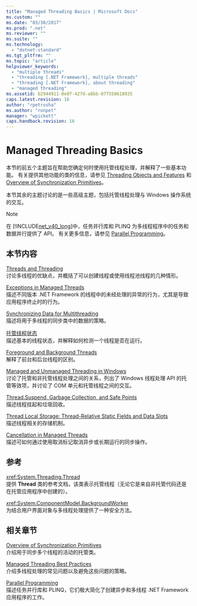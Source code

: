 ```yaml
---
title: "Managed Threading Basics | Microsoft Docs"
ms.custom: ""
ms.date: "03/30/2017"
ms.prod: ".net"
ms.reviewer: ""
ms.suite: ""
ms.technology: 
  - "dotnet-standard"
ms.tgt_pltfrm: ""
ms.topic: "article"
helpviewer_keywords: 
  - "multiple threads"
  - "threading [.NET Framework], multiple threads"
  - "threading [.NET Framework], about threading"
  - "managed threading"
ms.assetid: b2944911-0e8f-427d-a8bb-077550618935
caps.latest.revision: 16
author: "rpetrusha"
ms.author: "ronpet"
manager: "wpickett"
caps.handback.revision: 16
---
```

# Managed Threading Basics
本节的前五个主题旨在帮助您确定何时使用托管线程处理，并解释了一些基本功能。  有关提供其他功能的类的信息，请参见 [Threading Objects and Features](../../../docs/standard/threading/threading-objects-and-features.md) 和 [Overview of Synchronization Primitives](../../../docs/standard/threading/overview-of-synchronization-primitives.md)。  
  
 本节其余的主题讨论的是一些高级主题，包括托管线程处理与 Windows 操作系统的交互。  
  
> [!NOTE]
>  在 [!INCLUDE[net_v40_long](../../../includes/net-v40-long-md.md)]中，任务并行库和 PLINQ 为多线程程序中的任务和数据并行提供了 API。  有关更多信息，请参见 [Parallel Programming](../../../docs/standard/parallel-programming/index.md)。  
  
## 本节内容  
 [Threads and Threading](../../../docs/standard/threading/threads-and-threading.md)  
 讨论多线程的优缺点，并概括了可以创建线程或使用线程池线程的几种情形。  
  
 [Exceptions in Managed Threads](../../../docs/standard/threading/exceptions-in-managed-threads.md)  
 描述不同版本 .NET Framework 的线程中的未经处理的异常的行为，尤其是导致应用程序终止时的行为。  
  
 [Synchronizing Data for Multithreading](../../../docs/standard/threading/synchronizing-data-for-multithreading.md)  
 描述将用于多线程的同步类中的数据的策略。  
  
 [托管线程状态](../../../docs/standard/threading/managed-thread-states.md)  
 描述基本的线程状态，并解释如何检测一个线程是否在运行。  
  
 [Foreground and Background Threads](../../../docs/standard/threading/foreground-and-background-threads.md)  
 解释了前台和后台线程的区别。  
  
 [Managed and Unmanaged Threading in Windows](../../../docs/standard/threading/managed-and-unmanaged-threading-in-windows.md)  
 讨论了托管和非托管线程处理之间的关系，列出了 Windows 线程处理 API 的托管等效项，并讨论了 COM 单元和托管线程之间的交互。  
  
 [Thread.Suspend, Garbage Collection, and Safe Points](../../../docs/standard/threading/thread-suspend-garbage-collection-and-safe-points.md)  
 描述线程挂起和垃圾回收。  
  
 [Thread Local Storage: Thread\-Relative Static Fields and Data Slots](../../../docs/standard/threading/thread-local-storage-thread-relative-static-fields-and-data-slots.md)  
 描述线程相关的存储机制。  
  
 [Cancellation in Managed Threads](../../../docs/standard/threading/cancellation-in-managed-threads.md)  
 描述可如何通过使用取消标记取消异步或长期运行的同步操作。  
  
## 参考  
 <xref:System.Threading.Thread>  
 提供 **Thread** 类的参考文档，该类表示托管线程（无论它是来自非托管代码还是在托管应用程序中创建的）。  
  
 <xref:System.ComponentModel.BackgroundWorker>  
 为结合用户界面对象与多线程处理提供了一种安全方法。  
  
## 相关章节  
 [Overview of Synchronization Primitives](../../../docs/standard/threading/overview-of-synchronization-primitives.md)  
 介绍用于同步多个线程的活动的托管类。  
  
 [Managed Threading Best Practices](../../../docs/standard/threading/managed-threading-best-practices.md)  
 介绍多线程处理的常见问题以及避免这些问题的策略。  
  
 [Parallel Programming](../../../docs/standard/parallel-programming/index.md)  
 描述任务并行库和 PLINQ，它们极大简化了创建异步和多线程 .NET Framework 应用程序的工作。